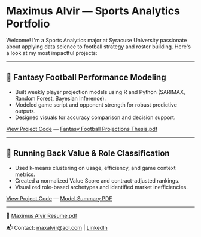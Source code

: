 # Maximus Alvir — Sports Analytics Portfolio

Welcome! I'm a Sports Analytics major at Syracuse University passionate about applying data science to football strategy and roster building. Here's a look at my most impactful projects:

---

## 🏈 Fantasy Football Performance Modeling
- Built weekly player projection models using R and Python (SARIMAX, Random Forest, Bayesian Inference).
- Modeled game script and opponent strength for robust predictive outputs.
- Designed visuals for accuracy comparison and decision support.

[View Project Code](#link) — [Fantasy Football Projections Thesis.pdf](https://github.com/user-attachments/files/20617516/Fantasy.Football.Projections.Thesis.pdf)

---

## 💸 Running Back Value & Role Classification
- Used k-means clustering on usage, efficiency, and game context metrics.
- Created a normalized Value Score and contract-adjusted rankings.
- Visualized role-based archetypes and identified market inefficiencies.

[View Project Code](#link) — [Model Summary PDF](#link)

---

📄 [Maximus Alvir Resume.pdf](https://github.com/user-attachments/files/20617502/Maximus.Alvir.Resume.pdf)

📬 Contact: maxalvir@aol.com | [LinkedIn](https://www.linkedin.com/in/maximusalvir)

